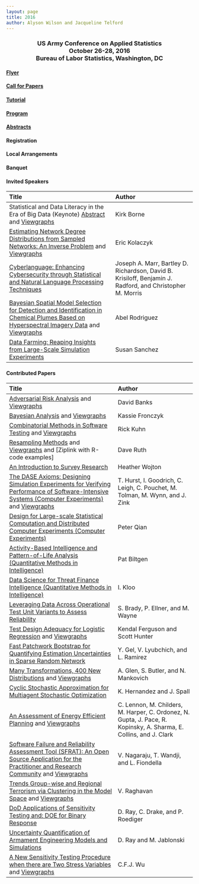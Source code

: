 ```yaml
---
layout: page
title: 2016
author: Alyson Wilson and Jacqueline Telford
---
```

<div align="center"><h3>US Army Conference on Applied Statistics<br>
October 26-28, 2016<br>
Bureau of Labor Statistics, Washington, DC</h3></div>

#### [Flyer](https://alysongwilson.github.io/ACAS/CASD2016/CASD-Flyer-2016-Jun16.pdf)

#### [Call for Papers](https://alysongwilson.github.io/ACAS/CASD2016/callforpapers)

#### [Tutorial](https://alysongwilson.github.io/ACAS/CASD2016/tutorial)

#### [Program](https://alysongwilson.github.io/ACAS/CASD2016/CASD3Program.pdf#page=1)

#### [Abstracts](https://alysongwilson.github.io/ACAS/CASD2016/CASD3Abstracts.pdf#page=1)

#### Registration

#### Local Arrangements

#### Banquet

#### Invited Speakers

| Title | Author |
| :--- | :--- |
| Statistical and Data Literacy in the Era of Big Data (Keynote) [Abstract](https://alysongwilson.github.io/ACAS/DOE7/CASD3Abstracts.pdf#page=1) and [Viewgraphs](https://alysongwilson.github.io/ACAS/DOE7/kirkborne-casd-oct2016.pdf#page=1)| Kirk Borne |
| [Estimating Network Degree Distributions from Sampled Networks: An Inverse Problem](https://alysongwilson.github.io/ACAS/DOE7/CASD3Abstracts.pdf#page=2) and [Viewgraphs](https://alysongwilson.github.io/ACAS/DOE7/KolaczykViewgraphs.pdf#page=1)| Eric Kolaczyk | 
| [Cyberlanguage: Enhancing Cybersecurity through Statistical and Natural Language Processing Techniques](https://alysongwilson.github.io/ACAS/DOE7/CASD3Abstracts.pdf#page=3) | Joseph A. Marr, Bartley D. Richardson, David B. Krisiloff, Benjamin J. Radford, and Christopher M. Morris |
| [Bayesian Spatial Model Selection for Detection and Identification in Chemical Plumes Based on Hyperspectral Imagery Data](https://alysongwilson.github.io/ACAS/DOE7/CASD3Abstracts.pdf#page=4) and [Viewgraphs](https://alysongwilson.github.io/ACAS/DOE7/RodriguezViewgraphs.pdf#page=1) | Abel Rodriguez |
| [Data Farming: Reaping Insights from Large-Scale Simulation Experiments](https://alysongwilson.github.io/ACAS/DOE7/CASD3Abstracts.pdf#page=5) | Susan Sanchez |


#### Contributed Papers

| Title | Author |
| :--- | :--- |
| [Adversarial Risk Analysis](https://alysongwilson.github.io/ACAS/DOE7/CASD3Abstracts.pdf#page=6) and [Viewgraphs](https://alysongwilson.github.io/ACAS/DOE7/BanksViewgraphs.pdf#page=1) | David Banks|
| [Bayesian Analysis](https://alysongwilson.github.io/ACAS/DOE7/CASD3Abstracts.pdf#page=7) and [Viewgraphs](https://alysongwilson.github.io/ACAS/DOE7/FronczykViewgraphs.pdf#page=1) | Kassie Fronczyk |
| [Combinatorial Methods in Software Testing](https://alysongwilson.github.io/ACAS/DOE7/CASD3Abstracts.pdf#page=8) and [Viewgraphs](https://alysongwilson.github.io/ACAS/DOE7/KuhnViewgraphs.pdf#page=1) | Rick Kuhn |
| [Resampling Methods](https://alysongwilson.github.io/ACAS/DOE7/CASD3Abstracts.pdf#page=9) and [Viewgraphs](https://alysongwilson.github.io/ACAS/DOE7/RuthViewgraphs.pdf#page=1) and [Ziplink with R-code examples] | Dave Ruth |
| [An Introduction to Survey Research](https://alysongwilson.github.io/ACAS/DOE7/CASD3Abstracts.pdf#page=10) | Heather Wojton |
| [The DASE Axioms: Designing Simulation Experiments for Verifying Performance of Software-Intensive Systems (Computer Experiments)](https://alysongwilson.github.io/ACAS/DOE7/CASD3Abstracts.pdf#page=11) and [Viewgraphs](https://alysongwilson.github.io/ACAS/DOE7/HurstViewgraphs.pdf#page=1) | T. Hurst, I. Goodrich, C. Leigh, C. Pouchet, M. Tolman, M. Wynn, and J. Zink |
| [Design for Large-scale Statistical Computation and Distributed Computer Experiments (Computer Experiments)](https://alysongwilson.github.io/ACAS/DOE7/CASD3Abstracts.pdf#page=12) | Peter  Qian |
| [Activity-Based Intelligence and Pattern-of-Life Analysis (Quantitative Methods in Intelligence)](https://alysongwilson.github.io/ACAS/DOE7/CASD3Abstracts.pdf#page=13) | Pat Biltgen |
| [Data Science for Threat Finance Intelligence (Quantitative Methods in Intelligence)](https://alysongwilson.github.io/ACAS/DOE7/CASD3Abstracts.pdf#page=14) | I. Kloo |
| [Leveraging Data Across Operational Test Unit Variants to Assess Reliability](https://alysongwilson.github.io/ACAS/DOE7/CASD3Abstracts.pdf#page=15) | S. Brady, P. Ellner, and M. Wayne |
| [Test Design Adequacy for Logistic Regression](https://alysongwilson.github.io/ACAS/DOE7/CASD3Abstracts.pdf#page=16) and [Viewgraphs](https://alysongwilson.github.io/ACAS/DOE7/FergusonViewgraphs.pdf#page=1) | Kendal Ferguson and Scott Hunter |
| [Fast Patchwork Bootstrap for Quantifying Estimation Uncertainties in Sparse Random Network](https://alysongwilson.github.io/ACAS/DOE7/CASD3Abstracts.pdf#page=17) | Y. Gel, V. Lyubchich, and L. Ramirez |
| [Many Transformations, 400 New Distributions](https://alysongwilson.github.io/ACAS/DOE7/CASD3Abstracts.pdf#page=18) and [Viewgraphs](https://alysongwilson.github.io/ACAS/DOE7/GlenViewgraphs.pdf#page=1) | A. Glen, S. Butler, and N. Mankovich |
| [Cyclic Stochastic Approximation for Multiagent Stochastic Optimization](https://alysongwilson.github.io/ACAS/DOE7/CASD3Abstracts.pdf#page=19) | K. Hernandez and J. Spall |
| [An Assessment of Energy Efficient Planning](https://alysongwilson.github.io/ACAS/DOE7/CASD3Abstracts.pdf#page=20) and [Viewgraphs](https://alysongwilson.github.io/ACAS/DOE7/LennonViewgraphs.pdf#page=1) | C. Lennon, M. Childers, M. Harper, C. Ordonez, N. Gupta, J. Pace, R. Kopinsky, A. Sharma, E. Collins, and J. Clark |
| [Software Failure and Reliability Assessment Tool (SFRAT): An Open Source Application for the Practitioner and Research Community](https://alysongwilson.github.io/ACAS/DOE7/CASD3Abstracts.pdf#page=21) and [Viewgraphs](https://alysongwilson.github.io/ACAS/DOE7/NagarajuViewgraphs.pdf#page=1) | V. Nagaraju, T. Wandji, and L. Fiondella |
| [Trends Group-wise and Regional Terrorism via Clustering in the Model Space](https://alysongwilson.github.io/ACAS/DOE7/CASD3Abstracts.pdf#page=22) and [Viewgraphs](https://alysongwilson.github.io/ACAS/DOE7/RaghavanViewgraphs.pdf#page=1) | V. Raghavan |
| [DoD Applications of Sensitivity Testing and: DOE for Binary Response](https://alysongwilson.github.io/ACAS/DOE7/CASD3Abstracts.pdf#page=23) | D. Ray, C. Drake, and P. Roediger |
| [Uncertainty Quantification of Armament Engineering Models and Simulations](https://alysongwilson.github.io/ACAS/DOE7/CASD3Abstracts.pdf#page=24) | D. Ray and M. Jablonski |
| [A New Sensitivity Testing Procedure when there are Two Stress Variables](https://alysongwilson.github.io/ACAS/DOE7/CASD3Abstracts.pdf#page=25) and [Viewgraphs](https://alysongwilson.github.io/ACAS/DOE7/WuViewgraphs.pdf#page=1) | C.F.J. Wu |
